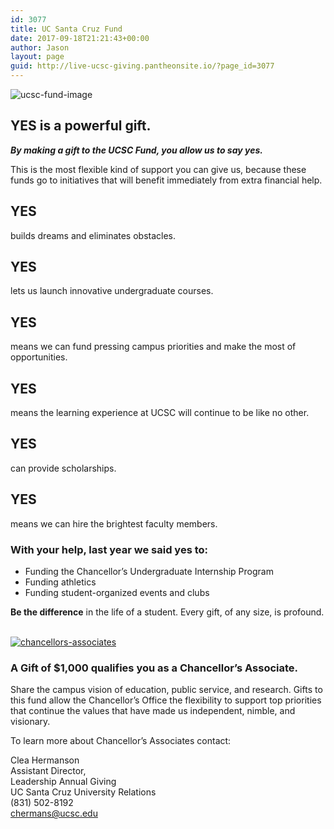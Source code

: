 ```yaml
---
id: 3077
title: UC Santa Cruz Fund
date: 2017-09-18T21:21:43+00:00
author: Jason
layout: page
guid: http://live-ucsc-giving.pantheonsite.io/?page_id=3077
---
```

<img src="http://live-ucsc-giving.pantheonsite.io/wp-content/uploads/2017/09/ucsc-fund-image.jpg" alt="ucsc-fund-image" itemprop="image" title="ucsc-fund-image" /> 

## YES is a powerful gift.

_**By making a gift to the UCSC Fund, you allow us to say yes.**_

This is the most flexible kind of support you can give us, because these funds go to initiatives that will benefit immediately from extra financial help.

## YES

builds dreams and eliminates obstacles.

## YES

lets us launch innovative undergraduate courses.

## YES

means we can fund pressing campus priorities and make the most of opportunities.

## YES

means the learning experience at UCSC will continue to be like no other.

## YES

can provide scholarships.

## YES

means we can hire the brightest faculty members.

### With your help, last year we said yes to:

  * Funding the Chancellor’s Undergraduate Internship Program
  * Funding athletics
  * Funding student-organized events and clubs

**Be the difference** in the life of a student. Every gift, of any size, is profound.

<a href="http://live-ucsc-giving.pantheonsite.io/giving/ways-to-give/chancellors-associates/" target="_self" itemprop="url"><br /> <img src="http://live-ucsc-giving.pantheonsite.io/wp-content/uploads/2017/09/chancellors-associates.png" alt="chancellors-associates" itemprop="image" title="chancellors-associates" /><br /> </a>

### A Gift of $1,000 qualifies you as a Chancellor’s Associate.

Share the campus vision of education, public service, and research. Gifts to this fund allow the Chancellor’s Office the flexibility to support top priorities that continue the values that have made us independent, nimble, and visionary.

To learn more about Chancellor’s Associates contact:

Clea Hermanson  
Assistant Director,  
Leadership Annual Giving  
UC Santa Cruz University Relations  
(831) 502-8192  
[chermans@ucsc.edu](mailto:anngibb@ucsc.edu)
